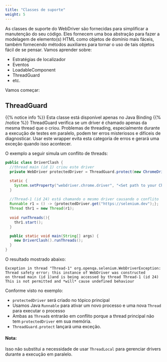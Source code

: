 ```yaml
---
title: "Classes de suporte"
weight: 5
---
```


As classes de suporte do WebDriver são fornecidas para simplificar a manutenção do seu código.
Eles fornecem uma boa abstração para fazer a modelagem de elemento(s) HTML como objetos de domínio mais fáceis, também fornecendo métodos auxiliares para tornar o uso de tais objetos fácil de se pensar. Vamos aprender sobre:

* Estratégias de localizador
* Eventos
* LoadableComponent
* ThreadGuard
* etc.

Vamos começar:


## **ThreadGuard**
{{% notice info %}}
Esta classe está disponível apenas no Java Binding
{{% /notice %}}
ThreadGuard verifica se um driver é chamado apenas da mesma thread que o criou.
Problemas de threading, especialmente durante a execução de testes em paralelo, podem ter erros misteriosos
e difíceis de diagnosticar. Usar este wrapper evita esta categoria de erros
e gerará uma exceção quando isso acontecer.

O exemplo a seguir simula um conflito de threads:

```java
public class DriverClash {
  //thread main (id 1) criou este driver
  private WebDriver protectedDriver = ThreadGuard.protect(new ChromeDriver()); 

  static {
    System.setProperty("webdriver.chrome.driver", "<Set path to your Chromedriver>");
  }
  
  //Thread-1 (id 24) está chamando o mesmo driver causando o conflito
  Runnable r1 = () -> {protectedDriver.get("https://selenium.dev");};
  Thread thr1 = new Thread(r1);
   
  void runThreads(){
    thr1.start();
  }

  public static void main(String[] args) {
    new DriverClash().runThreads();
  }
}
```

O resultado mostrado abaixo:
```text
Exception in thread "Thread-1" org.openqa.selenium.WebDriverException:
Thread safety error; this instance of WebDriver was constructed
on thread main (id 1)and is being accessed by thread Thread-1 (id 24)
This is not permitted and *will* cause undefined behaviour

```
Conforme visto no exemplo:

* `protectedDriver` será criado no tópico principal
* Usamos Java `Runnable` para ativar um novo processo e uma nova `Thread` para executar o processo
* Ambas as `Thread`s entrarão em conflito porque a thread principal não tem `protectedDriver` em sua memória.
* `ThreadGuard.protect` lançará uma exceção.
  
#### Nota:

Isso não substitui a necessidade de usar `ThreadLocal` para gerenciar drivers durante a execução em paralelo.
